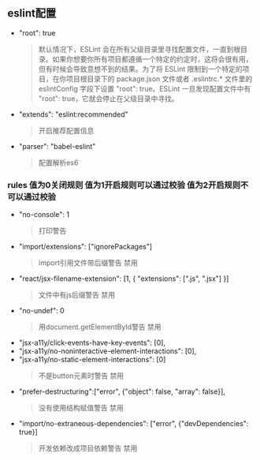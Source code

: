 ## eslint配置 

* "root": true
  >默认情况下，ESLint 会在所有父级目录里寻找配置文件，一直到根目录。如果你想要你所有项目都遵循一个特定的约定时，这将会很有用，但有时候会导致意想不到的结果。为了将 ESLint 限制到一个特定的项目，在你项目根目录下的 package.json 文件或者 .eslintrc.* 文件里的 eslintConfig 字段下设置 "root": true。ESLint 一旦发现配置文件中有 "root": true，它就会停止在父级目录中寻找。
* "extends": "eslint:recommended"
  > 开启推荐配置信息
* "parser": "babel-eslint"
  > 配置解析es6
  
### rules  值为0关闭规则 值为1开启规则可以通过校验 值为2开启规则不可以通过校验
  
* "no-console": 1
  > 打印警告
* "import/extensions": ["ignorePackages"]
  > import引用文件带后缀警告 禁用
* "react/jsx-filename-extension": [1, { "extensions": [".js", ".jsx"] }]
  > 文件中有js后缀警告  禁用
* "no-undef": 0
  > 用document.getElementById警告 禁用
* "jsx-a11y/click-events-have-key-events": [0],
* "jsx-a11y/no-noninteractive-element-interactions": [0],
* "jsx-a11y/no-static-element-interactions": [0] 
  > 不是button元素时警告  禁用
* "prefer-destructuring":["error", {"object": false, "array": false}],
  > 没有使用结构赋值警告 禁用
* "import/no-extraneous-dependencies": ["error", {"devDependencies": true}]
  > 开发依赖改成项目依赖警告 禁用

